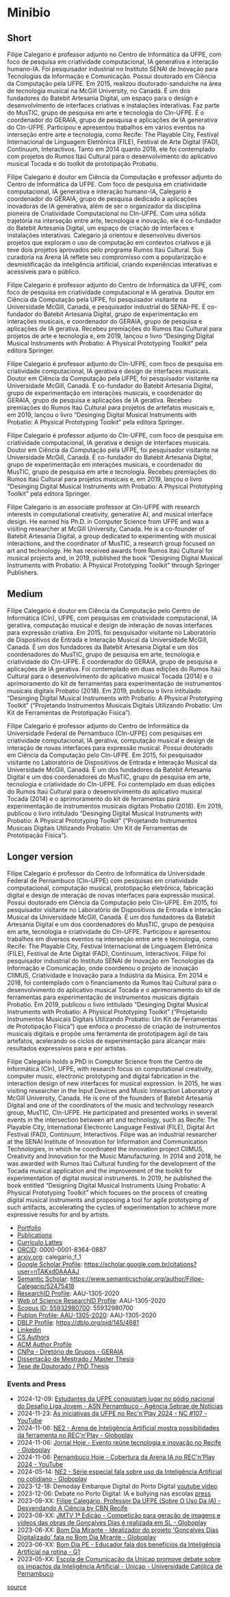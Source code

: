 # Minibio

## Short

Filipe Calegario é professor adjunto no Centro de Informática da UFPE, com foco de pesquisa em criatividade computacional, IA generativa e interação humano-IA. Foi pesquisador industrial no Instituto SENAI de Inovação para Tecnologias da Informação e Comunicação. Possui doutorado em Ciência da Computação pela UFPE. Em 2015, realizou doutorado-sanduíche na área de tecnologia musical na McGill University, no Canadá. É um dos fundadores do Batebit Artesania Digital, um espaço para o design e desenvolvimento de interfaces criativas e instalações interativas. Faz parte do MusTIC, grupo de pesquisa em arte e tecnologia do CIn-UFPE. É o coordenador do GERAIA, grupo de pesquisa e aplicações de IA generativa do CIn-UFPE. Participou e apresentou trabalhos em vários eventos na interseção entre arte e tecnologia, como Recife: The Playable City, Festival Internacional de Linguagem Eletrônica (FILE), Festival de Arte Digital (FAD), Continuum, Interactivos. Tanto em 2014 quanto 2018, ele foi contemplado com projetos do Rumos Itaú Cultural para o desenvolvimento do aplicativo musical Tocada e do toolkit de prototipação Probatio.

Filipe Calegario é doutor em Ciência da Computação e professor adjunto do Centro de Informática da UFPE. Com foco de pesquisa em criatividade computacional, IA generativa e interação humano-IA, Calegario é coordenador do GERAIA, grupo de pesquisa dedicado a aplicações inovadoras de IA generativa, além de ser o organizador da disciplina pioneira de Criatividade Computacional no CIn-UFPE. Com uma sólida trajetória na interseção entre arte, tecnologia e inovação, ele é co-fundador do Batebit Artesania Digital, um espaço de criação de interfaces e instalações interativas. Calegario já orientou e desenvolveu diversos projetos que exploram o uso de computação em contextos criativos e já teve dois projetos aprovados pelo programa Rumos Itaú Cultural. Sua curadoria na Arena IA reflete seu compromisso com a popularização e desmistificação da inteligência artificial, criando experiências interativas e acessíveis para o público.

Filipe Calegario é professor adjunto do Centro de Informática da UFPE, com foco de pesquisa em criatividade computacional e IA gerativa. Doutor em Ciência da Computação pela UFPE, foi pesquisador visitante na Universidade McGill, Canadá, e pesquisador industrial do SENAI-PE. É co-fundador do Batebit Artesania Digital, grupo de experimentação em interações musicais, e coordenador do GERAIA, grupo de pesquisa e aplicações de IA gerativa. Recebeu premiações do Rumos Itaú Cultural para projetos de arte e tecnologia e, em 2019, lançou o livro “Desinging Digital Musical Instruments with Probatio: A Physical Prototyping Toolkit” pela editora Springer.

Filipe Calegario é professor adjunto do CIn-UFPE, com foco de pesquisa em criatividade computacional, IA gerativa e design de interfaces musicais. Doutor em Ciência da Computação pela UFPE, foi pesquisador visitante na Universidade McGill, Canadá. É co-fundador do Batebit Artesania Digital, grupo de experimentação em interações musicais, e coordenador do GERAIA, grupo de pesquisa e aplicações de IA gerativa. Recebeu premiações do Rumos Itaú Cultural para projetos de artefatos musicais e, em 2019, lançou o livro “Desinging Digital Musical Instruments with Probatio: A Physical Prototyping Toolkit” pela editora Springer.

Filipe Calegario é professor adjunto do CIn-UFPE, com foco de pesquisa em criatividade computacional, IA gerativa e design de interfaces musicais. Doutor em Ciência da Computação pela UFPE, foi pesquisador visitante na Universidade McGill, Canadá. É co-fundador do Batebit Artesania Digital, grupo de experimentação em interações musicais, e coordenador do MusTIC, grupo de pesquisa em arte e tecnologia. Recebeu premiações do Rumos Itaú Cultural para projetos musicais e, em 2019, lançou o livro "Desinging Digital Musical Instruments with Probatio: A Physical Prototyping Toolkit” pela editora Springer.

Filipe Calegario is an associate professor at CIn-UFPE with research interests in computational creativity, generative AI, and musical interface design. He earned his Ph.D. in Computer Science from UFPE and was a visiting researcher at McGill University, Canada. He is a co-founder of Batebit Artesania Digital, a group dedicated to experimenting with musical interactions, and the coordinator of MusTIC, a research group focused on art and technology. He has received awards from Rumos Itaú Cultural for musical projects and, in 2019, published the book "Designing Digital Musical Instruments with Probatio: A Physical Prototyping Toolkit" through Springer Publishers.

## Medium

Filipe Calegario é doutor em Ciência da Computação pelo Centro de Informática (CIn), UFPE, com pesquisas em criatividade computacional, IA gerativa, computação musical e design de interação de novas interfaces para expressão criativa. Em 2015, foi pesquisador visitante no Laboratório de Dispositivos de Entrada e Interação Musical da Universidade McGill, Canadá. É um dos fundadores da Batebit Artesania Digital e um dos coordenadores do MusTIC, grupo de pesquisa em arte, tecnologia e criatividade do CIn-UFPE. É coordenador do GERAIA, grupo de pesquisa e aplicações de IA gerativa. Foi contemplado em duas edições do Rumos Itaú Cultural para o desenvolvimento do aplicativo musical Tocada (2014) e o aprimoramento do kit de ferramentas para experimentação de instrumentos musicais digitais Probatio (2018). Em 2019, publicou o livro intitulado “Desinging Digital Musical Instruments with Probatio: A Physical Prototyping Toolkit” (“Projetando Instrumentos Musicais Digitais Utilizando Probatio: Um Kit de Ferramentas de Prototipação Física”).

Filipe Calegario é professor adjunto do Centro de Informática da Universidade Federal de Pernambuco (CIn-UFPE) com pesquisas em criatividade computacional, IA gerativa, computação musical e design de interação de novas interfaces para expressão musical. Possui doutorado em Ciência da Computação pelo CIn-UFPE. Em 2015, foi pesquisador visitante no Laboratório de Dispositivos de Entrada e Interação Musical da Universidade McGill, Canadá. É um dos fundadores da Batebit Artesania Digital e um dos coordenadores do MusTIC, grupo de pesquisa em arte, tecnologia e criatividade do CIn-UFPE. Foi contemplado em duas edições do Rumos Itaú Cultural para o desenvolvimento do aplicativo musical Tocada (2014) e o aprimoramento do kit de ferramentas para experimentação de instrumentos musicais digitais Probatio (2018). Em 2019, publicou o livro intitulado “Desinging Digital Musical Instruments with Probatio: A Physical Prototyping Toolkit” (“Projetando Instrumentos Musicais Digitais Utilizando Probatio: Um Kit de Ferramentas de Prototipação Física”).

## Longer version

Filipe Calegario é professor do Centro de Informática da Universidade Federal de Pernambuco (CIn-UFPE) com pesquisas em criatividade computacional, computação musical, prototipação eletrônica, fabricação digital e design de interação de novas interfaces para expressão musical. Possui doutorado em Ciência da Computação pelo CIn-UFPE. Em 2015, foi pesquisador visitante no Laboratório de Dispositivos de Entrada e Interação Musical da Universidade McGill, Canadá. É um dos fundadores da Batebit Artesania Digital e um dos coordenadores do MusTIC, grupo de pesquisa em arte, tecnologia e criatividade do CIn-UFPE. Participou e apresentou trabalhos em diversos eventos na interseção entre arte e tecnologia, como Recife: The Playable City, Festival Internacional de Linguagem Eletrônica (FILE), Festival de Arte Digital (FAD), Continuum, Interactivos. Filipe foi pesquisador industrial do Instituto SENAI de Inovação em Tecnologias da Informação e Comunicação, onde coordenou o projeto de inovação CIIMUS, Criatividade e Inovação para a Indústria da Música. Em 2014 e 2018, foi contemplado com o financiamento da Rumos Itaú Cultural para o desenvolvimento do aplicativo musical Tocada e o aprimoramento do kit de ferramentas para experimentação de instrumentos musicais digitais Probatio. Em 2019, publicou o livro intitulado “Desinging Digital Musical Instruments with Probatio: A Physical Prototyping Toolkit” (“Projetando Instrumentos Musicais Digitais Utilizando Probatio: Um Kit de Ferramentas de Prototipação Física”) que enfoca o processo de criação de instrumentos musicais digitais e propõe uma ferramenta de prototipagem ágil de tais artefatos, acelerando os ciclos de experimentação para alcançar mais resultados expressivos para e por artistas.

Filipe Calegario holds a PhD in Computer Science from the Centro de Informática (CIn), UFPE, with research focus on computational creativity, computer music, electronic prototyping and digital fabrication in the interaction design of new interfaces for musical expression. In 2015, he was visiting researcher in the Input Devices and Music Interaction Laboratory at McGill University, Canada. He is one of the founders of Batebit Artesania Digital and one of the coordinators of the music and technology research group, MusTIC, CIn-UFPE. He participated and presented works in several events in the intersection between art and technology, such as Recife: The Playable City, International Electronic Language Festival (FILE), Digital Art Festival (FAD), Continuum, Interactivos. Filipe was an industrial researcher at the SENAI Institute of Innovation for Information and Communication Technologies, in which he coordinated the innovation project CIIMUS, Creativity and Innovation for the Music Manufacturing. In 2014 and 2018, he was awarded with Rumos Itaú Cultural funding for the development of the Tocada musical application and the improvement of the toolkit for experimentation of digital musical instruments. In 2019, he published the book entitled “Designing Digital Musical Instruments Using Probatio: A Physical Prototyping Toolkit” which focuses on the process of creating digital musical instruments and proposing a tool for agile prototyping of such artifacts, accelerating the cycles of experimentation to achieve more expressive results for and by artists.

* [Portfolio](https://filipecalegario.net)
* [Publications](https://www.cin.ufpe.br/~fcac)
* [Currículo Lattes](http://lattes.cnpq.br/7709859860474826)
* [ORCID](https://orcid.org/0000-0001-8364-0887): 0000-0001-8364-0887
* [arxiv.org](https://arxiv.org/a/calegario_f_1.html): calegario_f_1
* [Google Scholar Profile](https://scholar.google.com.br/citations?user=nTAKxd0AAAAJ): https://scholar.google.com.br/citations?user=nTAKxd0AAAAJ
* [Semantic Scholar](https://www.semanticscholar.org/author/Filipe-Calegario/52475418): https://www.semanticscholar.org/author/Filipe-Calegario/52475418
* [ResearchID Profile](http://www.researcherid.com/rid/AAU-1305-2020): AAU-1305-2020
* [Web of Science ResearchID Profile](https://www.webofscience.com/wos/author/record/AAU-1305-2020): AAU-1305-2020
* [Scopus ID: 55932980700](https://www.scopus.com/authid/detail.uri?authorId=55932980700): 55932980700
* [Publon Profile: AAU-1305-2020](https://publons.com/researcher/AAU-1305-2020/): AAU-1305-2020
* [DBLP Profile](https://dblp.org/pid/145/4681): https://dblp.org/pid/145/4681
* [Linkedin](https://www.linkedin.com/in/filipe-calegario/)
* [CS Authors](https://www.csauthors.net/filipe-calegario/)
* [ACM Author Profile](https://dl.acm.org/profile/99659070370) 
* [CNPq - Diretório de Grupos - GERAIA](https://dgp.cnpq.br/dgp/espelhogrupo/798941) 
* [Dissertação de Mestrado / Master Thesis](https://attena.ufpe.br/bitstream/123456789/11988/1/Disserta%c3%a7%c3%a3o%20Filipe%20Carlos%20De%20Albuquerque%20Calegario.pdf)
* [Tese de Doutorado / PhD Thesis](https://attena.ufpe.br/bitstream/123456789/27845/4/TESE%20Filipe%20Carlos%20de%20Albuquerque%20Calegario.pdf)


### Events and Press

* 2024-12-09: [Estudantes da UFPE conquistam lugar no pódio nacional do Desafio Liga Jovem - ASN Pernambuco - Agência Sebrae de Notícias](https://pe.agenciasebrae.com.br/cultura-empreendedora/estudantes-da-ufpe-conquistam-lugar-no-podio-nacional-do-desafio-liga-jovem/) 
* 2024-11-23: [As iniciativas da UFPE no Rec'n'Play 2024 - NC #107 - YouTube](https://www.youtube.com/watch?v=4w7yXekR-Vg) 
* 2024-11-06: [NE2 - Arena de Inteligência Artificial mostra possibilidades da ferramenta no REC'n'Play - Globoplay](https://globoplay.globo.com/v/13081656/) 
* 2024-11-06: [Jornal Hoje - Evento reúne tecnologia e inovação no Recife - Globoplay](https://globoplay.globo.com/v/13081046/)
* 2024-11-06: [Pernambuco Hoje - Cobertura da Arena IA no REC'n'Play 2024 - YouTube](https://www.youtube.com/live/BYUxX0FN0Zo?t=131s) 
* 2024-05-14: [NE2 - Série especial fala sobre uso da Inteligência Artificial no cotidiano - Globoplay](https://globoplay.globo.com/v/12593220/) 
* 2023-12-18: Demoday Embarque Digital do Porto Digital [youtube video](https://www.youtube.com/watch?v=ivLiy4PrF04)
* 2023-12-06: Debate no Porto Digital: IA e bullying nas escolas [press](https://jornaldigital.recife.br/2023/12/03/porto-digital-debate-inteligencia-artificial-e-bullying-nas-escolas/)
* 2023-09-XX: [Filipe Calegário, Professor Da UFPE (Sobre O Uso Da IA) - Desvendando A Ciência by CBN Recife](https://soundcloud.com/cbnrecife-com/filipe-calegario-professor-da-ufpe-sobre-o-uso-da-ia-nas-novas-tecnologias-desvendando-a-ciencia) 
* 2023-08-XX: [JMTV 1ª Edição - Competição para geração de imagens e vídeos das obras de Gonçalves Dias é realizada em SL - Globoplay](https://globoplay.globo.com/v/11989936/) 
* 2023-06-XX: [Bom Dia Mirante - Idealizador do projeto 'Gonçalves Dias Digitalizado' fala no Bom Dia Mirante - Globoplay](https://globoplay.globo.com/v/11698041/)
* 2023-06-XX: [Bom Dia PE - Educador fala dos benefícios da Inteligência Artificial na rotina - G1](https://g1.globo.com/pe/pernambuco/bom-dia-pe/video/educador-fala-dos-beneficios-da-inteligencia-artificial-na-rotina-11639148.ghtml)
* 2023-05-XX: [Escola de Comunicação da Unicap promove debate sobre os impactos da Inteligência Artificial - Unicap - Universidade Católica de Pernambuco](https://portal.unicap.br/-/impactos-da-ia) 


[source](https://github.com/filipecalegario/filipecalegario.github.io)

